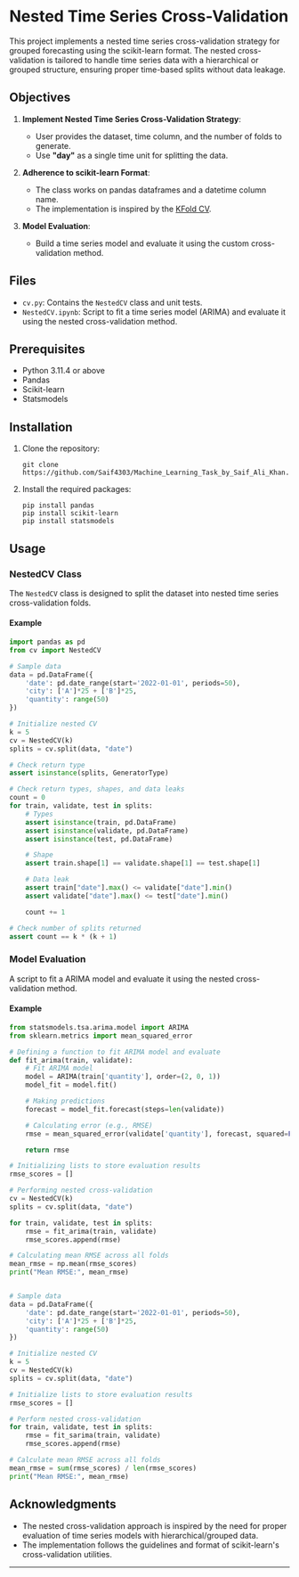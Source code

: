 # Nested Time Series Cross-Validation

This project implements a nested time series cross-validation strategy for grouped forecasting using the scikit-learn format. The nested cross-validation is tailored to handle time series data with a hierarchical or grouped structure, ensuring proper time-based splits without data leakage.

## Objectives

1. **Implement Nested Time Series Cross-Validation Strategy**:
   - User provides the dataset, time column, and the number of folds to generate.
   - Use **"day"** as a single time unit for splitting the data.

2. **Adherence to scikit-learn Format**:
   - The class works on pandas dataframes and a datetime column name.
   - The implementation is inspired by the [KFold CV](https://scikit-learn.org/stable/modules/generated/sklearn.model_selection.KFold.html).

3. **Model Evaluation**:
   - Build a time series model and evaluate it using the custom cross-validation method.

## Files

- `cv.py`: Contains the `NestedCV` class and unit tests.
- `NestedCV.ipynb`: Script to fit a time series model (ARIMA) and evaluate it using the nested cross-validation method.

## Prerequisites

- Python 3.11.4  or above
- Pandas
- Scikit-learn
- Statsmodels

## Installation

1. Clone the repository:
   ```
   git clone https://github.com/Saif4303/Machine_Learning_Task_by_Saif_Ali_Khan.git
   ```

2. Install the required packages:
   ```
   pip install pandas
   pip install scikit-learn
   pip install statsmodels
   ```

## Usage

### NestedCV Class

The `NestedCV` class is designed to split the dataset into nested time series cross-validation folds.

#### Example

```python
import pandas as pd
from cv import NestedCV

# Sample data
data = pd.DataFrame({
    'date': pd.date_range(start='2022-01-01', periods=50),
    'city': ['A']*25 + ['B']*25,
    'quantity': range(50)
})

# Initialize nested CV
k = 5
cv = NestedCV(k)
splits = cv.split(data, "date")

# Check return type
assert isinstance(splits, GeneratorType)

# Check return types, shapes, and data leaks
count = 0
for train, validate, test in splits:
    # Types
    assert isinstance(train, pd.DataFrame)
    assert isinstance(validate, pd.DataFrame)
    assert isinstance(test, pd.DataFrame)

    # Shape
    assert train.shape[1] == validate.shape[1] == test.shape[1]

    # Data leak
    assert train["date"].max() <= validate["date"].min()
    assert validate["date"].max() <= test["date"].min()

    count += 1

# Check number of splits returned
assert count == k * (k + 1)
```

### Model Evaluation

A script to fit a ARIMA model and evaluate it using the nested cross-validation method.

#### Example

```python
from statsmodels.tsa.arima.model import ARIMA
from sklearn.metrics import mean_squared_error

# Defining a function to fit ARIMA model and evaluate
def fit_arima(train, validate):
    # Fit ARIMA model
    model = ARIMA(train['quantity'], order=(2, 0, 1))
    model_fit = model.fit()

    # Making predictions
    forecast = model_fit.forecast(steps=len(validate))

    # Calculating error (e.g., RMSE)
    rmse = mean_squared_error(validate['quantity'], forecast, squared=False)

    return rmse

# Initializing lists to store evaluation results
rmse_scores = []

# Performing nested cross-validation
cv = NestedCV(k)
splits = cv.split(data, "date")

for train, validate, test in splits:
    rmse = fit_arima(train, validate)
    rmse_scores.append(rmse)

# Calculating mean RMSE across all folds
mean_rmse = np.mean(rmse_scores)
print("Mean RMSE:", mean_rmse)


# Sample data
data = pd.DataFrame({
    'date': pd.date_range(start='2022-01-01', periods=50),
    'city': ['A']*25 + ['B']*25,
    'quantity': range(50)
})

# Initialize nested CV
k = 5
cv = NestedCV(k)
splits = cv.split(data, "date")

# Initialize lists to store evaluation results
rmse_scores = []

# Perform nested cross-validation
for train, validate, test in splits:
    rmse = fit_sarima(train, validate)
    rmse_scores.append(rmse)

# Calculate mean RMSE across all folds
mean_rmse = sum(rmse_scores) / len(rmse_scores)
print("Mean RMSE:", mean_rmse)
```


## Acknowledgments

- The nested cross-validation approach is inspired by the need for proper evaluation of time series models with hierarchical/grouped data.
- The implementation follows the guidelines and format of scikit-learn's cross-validation utilities.

---
